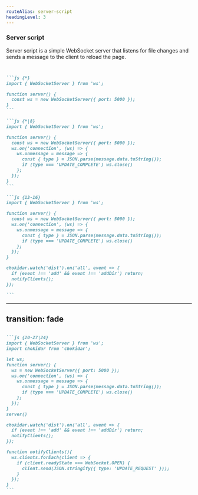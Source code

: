 ```yaml
---
routeAlias: server-script
headingLevel: 3
---
```


### Server script

<div class="mt-1">

<div v-click>

Server script is a simple WebSocket server that listens for file changes and sends a message to the client to reload the page.

</div>


<div v-click>

````md magic-move {at:3}


```js {*}
import { WebSocketServer } from 'ws';

function server() {
  const ws = new WebSocketServer({ port: 5000 });
}
```

```js {*|8}
import { WebSocketServer } from 'ws';

function server() {
  const ws = new WebSocketServer({ port: 5000 });
  ws.on('connection', (ws) => {
    ws.onmessage = message => {
      const { type } = JSON.parse(message.data.toString());
      if (type === 'UPDATE_COMPLETE') ws.close()
    };
  });
}
```

```js {13-16}
import { WebSocketServer } from 'ws';

function server() {
  const ws = new WebSocketServer({ port: 5000 });
  ws.on('connection', (ws) => {
    ws.onmessage = message => {
      const { type } = JSON.parse(message.data.toString());
      if (type === 'UPDATE_COMPLETE') ws.close()
    };
  });
}

chokidar.watch('dist').on('all', event => {
  if (event !== 'add' && event !== 'addDir') return;
  notifyClients();
});

```

````

</div>

</div>

---
transition: fade
---

````md magic-move {at:1}

```js {20-27|24}
import { WebSocketServer } from 'ws';
import chokidar from 'chokidar';

let ws;
function server() {
  ws = new WebSocketServer({ port: 5000 });
  ws.on('connection', (ws) => {
    ws.onmessage = message => {
      const { type } = JSON.parse(message.data.toString());
      if (type === 'UPDATE_COMPLETE') ws.close()
    };
  });
}
server()

chokidar.watch('dist').on('all', event => {
  if (event !== 'add' && event !== 'addDir') return;
  notifyClients();
});

function notifyClients(){
  ws.clients.forEach(client => {
    if (client.readyState === WebSocket.OPEN) {
      client.send(JSON.stringify({ type: 'UPDATE_REQUEST' }));
    }
  });
}
```

````

<!-- 
There are some more issues to be addressed,
- Debounce the file changes
- Copy the manifest after build is complete and then notify the clients
 -->